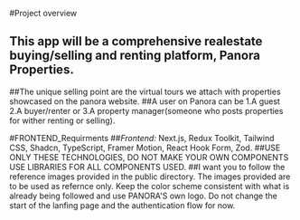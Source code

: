 #Project overview
## This app will be a comprehensive realestate buying/selling and renting platform, Panora Properties.
##The unique selling point are the virtual tours we attach with properties showcased on the panora website.
##A user on Panora can be 1.A guest 2.A buyer/renter or 3.A property manager(someone who posts properties for wither renting or selling).

#FRONTEND_Requirments
##*Frontend:* Next.js, Redux Toolkit, Tailwind CSS, Shadcn, TypeScript, Framer Motion, React Hook Form, Zod.
##USE ONLY THESE TECHNOLOGIES, DO NOT MAKE YOUR OWN COMPONENTS USE LIBRARIES FOR ALL COMPONENTS USED.
##I want you to follow the reference images provided in the public directory. The images provided are to be used as refernce only. Keep the color scheme consistent with what is already being followed and use PANORA'S own logo. Do not change the start of the lanfing page and the authentication flow for now.

